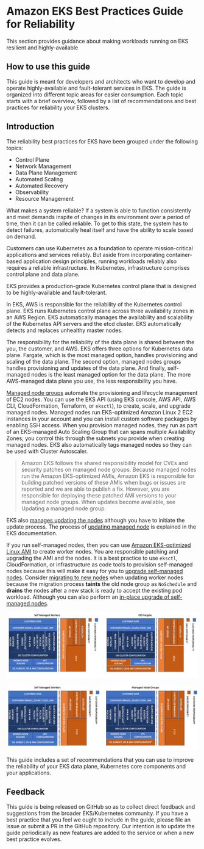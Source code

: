# Amazon EKS Best Practices Guide for Reliability

This section provides guidance about making workloads running on EKS resilient and highly-available  


## How to use this guide

This guide is meant for developers and architects who want to develop and operate highly-available and fault-tolerant services in EKS. The guide is organized into different topic areas for easier consumption. Each topic starts with a brief overview, followed by a list of recommendations and best practices for reliability your EKS clusters.

## Introduction

The reliability best practices for EKS have been grouped under the following topics:

* Control Plane 
* Network Management
* Data Plane Management
* Automated Scaling
* Automated Recovery
* Observability
* Resource Management

What makes a system reliable? If a system is able to function consistently and meet demands inspite of changes in its environment over a period of time, then it can be called reliable. To get to this state, the system has to detect failures, automatically heal itself and have the ability to scale based on demand. 

Customers can use Kubernetes as a foundation to operate mission-critical applications and services reliably. But aside from incorporating container-based application design principles, running workloads reliably also requires a reliable infrastructure. In Kubernetes, infrastructure comprises control plane and data plane. 

EKS provides a production-grade Kubernetes control plane that is designed to be highly-available and fault-tolerant. 

In EKS, AWS is responsible for the reliability of the Kubernetes control plane. EKS runs Kubernetes control plane across three availability zones in an AWS Region. EKS automatically manages the availability and scalability of the Kubernetes API servers and the etcd cluster. EKS automatically detects and replaces unhealthy master nodes.

The responsibility for the reliability of the data plane is shared between the you, the customer, and AWS. EKS offers three options for Kubernetes data plane. Fargate, which is the most managed option, handles provisioning and scaling of the data plane. The second option, managed nodes groups handles provisioning and updates of the data plane. And finally, self-managed nodes is the least managed option for the data plane. The more AWS-managed data plane you use, the less responsibility you have.

[Managed node groups](https://docs.aws.amazon.com/eks/latest/userguide/managed-node-groups.html) automate the provisioning and lifecycle management of EC2 nodes. You can use the EKS API (using EKS console, AWS API, AWS CLI, CloudFormation, Terraform, or `eksctl`),  to create, scale, and upgrade managed nodes. Managed nodes run EKS-optimized Amazon Linux 2 EC2 instances in your account and you can install custom software packages by enabling SSH access. When you provision managed nodes, they run as part of an EKS-managed Auto Scaling Group that can spans multiple Availability Zones; you control this through the subnets you provide when creating managed nodes. EKS also automatically tags managed nodes so they can be used with Cluster Autoscaler. 
 
 > Amazon EKS follows the shared responsibility model for CVEs and security patches on managed node groups. Because managed nodes run the Amazon EKS-optimized AMIs, Amazon EKS is responsible for building patched versions of these AMIs when bugs or issues are reported and we are able to publish a fix. However, you are responsible for deploying these patched AMI versions to your managed node groups. When updates become available, see Updating a managed node group.

EKS also [manages updating the nodes](https://docs.aws.amazon.com/eks/latest/userguide/update-managed-node-group.html) although you have to initiate the update process. The process of [updating managed node](https://docs.aws.amazon.com/eks/latest/userguide/managed-node-update-behavior.html) is explained in the EKS documentation. 

If you run self-managed nodes, then you can use [Amazon EKS-optimized Linux AMI](https://docs.aws.amazon.com/eks/latest/userguide/eks-optimized-ami.html) to create worker nodes. You are responsible patching and upgrading the AMI and the nodes. It is a best practice to use `eksctl`, CloudFormation, or infrastructure as code tools to provision self-managed nodes because this will make it easy for you to [upgrade self-managed nodes](https://docs.aws.amazon.com/eks/latest/userguide/update-workers.html). Consider [migrating to new nodes](https://docs.aws.amazon.com/eks/latest/userguide/migrate-stack.html) when updating worker nodes because the migration process **taints** the old node group as `NoSchedule` and **drains** the nodes after a new stack is ready to accept the existing pod workload. Although you can also perform an [in-place upgrade of self-managed nodes](https://docs.aws.amazon.com/eks/latest/userguide/update-stack.html).

![Shared Responsibility Model - Fargate](./images/SRM-Fargate.jpeg)

![Shared Responsibility Model - MNG](./images/SRM-MNG.jpeg)

This guide includes a set of recommendations that you can use to improve the reliability of your EKS data plane, Kubernetes core components and your applications.

## Feedback
This guide is being released on GitHub so as to collect direct feedback and suggestions from the broader EKS/Kubernetes community. If you have a best practice that you feel we ought to include in the guide, please file an issue or submit a PR in the GitHub repository. Our intention is to update the guide periodically as new features are added to the service or when a new best practice evolves.

